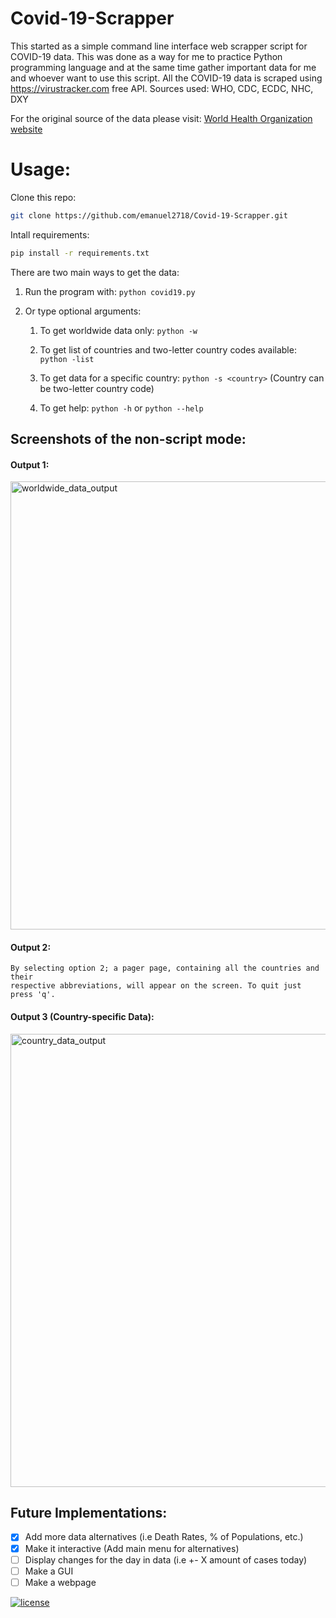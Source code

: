 # Covid-19-Scrapper

This started as a simple command line interface web scrapper script for COVID-19 data.
This was done as a way for me to practice Python programming language and at the same time
gather important data for me and whoever want to use this script.
All the COVID-19 data is scraped using https://virustracker.com free API.
Sources used: WHO, CDC, ECDC, NHC, DXY
	
For the original source of the data please visit: [World Health Organization website](https://www.who.int)
	
# Usage:

Clone this repo:
```sh
git clone https://github.com/emanuel2718/Covid-19-Scrapper.git
```
Intall requirements:
```sh
pip install -r requirements.txt
```

There are two main ways to get the data:
1. Run the program with: ```python covid19.py```
2. Or type optional arguments:

	1. To get worldwide data only: ```python -w```
	
	2. To get list of countries and two-letter country codes available: ```python -list```
	
	3. To get data for a specific country: ```python -s <country>``` (Country can be two-letter country code)
	
	4. To get help: ```python -h``` or ```python --help```
	

	
## Screenshots of the non-script mode:

#### Output 1:

<img width="717" alt="worldwide_data_output" src="https://user-images.githubusercontent.com/55965894/76808630-b79a2080-67be-11ea-809c-a61b61a42562.png">

#### Output 2:

	By selecting option 2; a pager page, containing all the countries and their 
	respective abbreviations, will appear on the screen. To quit just press 'q'.

#### Output 3 (Country-specific Data):
<img width="725" alt="country_data_output" src="https://user-images.githubusercontent.com/55965894/76808635-b963e400-67be-11ea-9bad-2388ccd2ec05.png">


## Future Implementations:

- [x] Add more data alternatives (i.e Death Rates, % of Populations, etc.)
- [x] Make it interactive (Add main menu for alternatives)
- [ ] Display changes for the day in data (i.e +- X amount of cases today)
- [ ] Make a GUI
- [ ] Make a webpage

[![license](https://img.shields.io/github/license/DAVFoundation/captain-n3m0.svg?style=flat-square)](https://github.com/DAVFoundation/captain-n3m0/blob/master/LICENSE)

